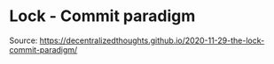 # Lock - Commit paradigm
Source: https://decentralizedthoughts.github.io/2020-11-29-the-lock-commit-paradigm/

